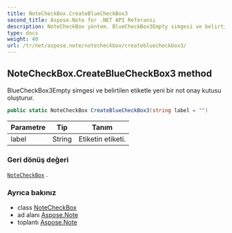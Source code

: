```yaml
---
title: NoteCheckBox.CreateBlueCheckBox3
second_title: Aspose.Note for .NET API Referansı
description: NoteCheckBox yöntem. BlueCheckBox3Empty simgesi ve belirtilen etiketle yeni bir not onay kutusu oluşturur.
type: docs
weight: 40
url: /tr/net/aspose.note/notecheckbox/createbluecheckbox3/
---
```

## NoteCheckBox.CreateBlueCheckBox3 method

BlueCheckBox3Empty simgesi ve belirtilen etiketle yeni bir not onay kutusu oluşturur.

```csharp
public static NoteCheckBox CreateBlueCheckBox3(string label = "")
```

| Parametre | Tip | Tanım |
| --- | --- | --- |
| label | String | Etiketin etiketi. |

### Geri dönüş değeri

[`NoteCheckBox`](../) .

### Ayrıca bakınız

* class [NoteCheckBox](../)
* ad alanı [Aspose.Note](../../notecheckbox/)
* toplantı [Aspose.Note](../../../)


